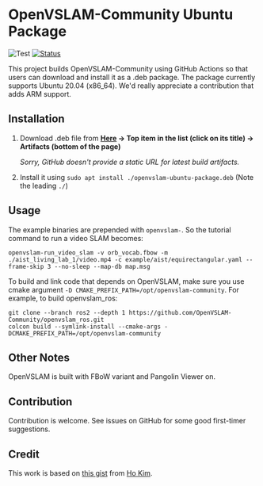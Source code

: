 # OpenVSLAM-Community Ubuntu Package

![Test](https://github.com/m2-farzan/openvslam-ubuntu-package/actions/workflows/main.yml/badge.svg?branch=main)
[![Status](https://img.shields.io/static/v1?label=Status&message=WIP&color=1793D1)](https://aur.archlinux.org/packages/ros2-galactic/)

This project builds OpenVSLAM-Community using GitHub Actions so that users can download and install it as a .deb package.
The package currently supports Ubuntu 20.04 (x86_64). We'd really appreciate a contribution that adds ARM support.

## Installation

1. Download .deb file from
**[Here](https://github.com/m2-farzan/openvslam-ubuntu-package/actions?query=branch%3Amain+event%3Apush+is%3Asuccess)
-> Top item in the list (click on its title) -> Artifacts (bottom of the page)**

   *Sorry, GitHub doesn't provide a static URL for latest build artifacts.*

2. Install it using `sudo apt install ./openvslam-ubuntu-package.deb` (Note the leading `./`)

## Usage

The example binaries are prepended with `openvslam-`. So the tutorial command to run a video SLAM becomes:

```
openvslam-run_video_slam -v orb_vocab.fbow -m ./aist_living_lab_1/video.mp4 -c example/aist/equirectangular.yaml --frame-skip 3 --no-sleep --map-db map.msg
```

To build and link code that depends on OpenVSLAM, make sure you use cmake argument `-D CMAKE_PREFIX_PATH=/opt/openvslam-community`. For example, to build openvslam_ros:

```
git clone --branch ros2 --depth 1 https://github.com/OpenVSLAM-Community/openvslam_ros.git
colcon build --symlink-install --cmake-args -DCMAKE_PREFIX_PATH=/opt/openvslam-community
```

## Other Notes

OpenVSLAM is built with FBoW variant and Pangolin Viewer on.

## Contribution

Contribution is welcome. See issues on GitHub for some good first-timer suggestions.

## Credit

This work is based on [this gist](https://gist.github.com/kerryeon/d04aec141b6b7f9c84c9b6d339e11576) from [Ho Kim](https://github.com/kerryeon).
